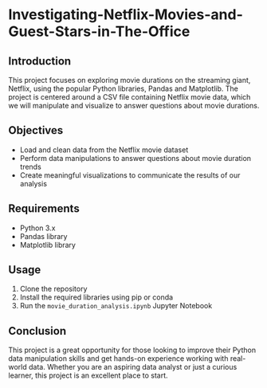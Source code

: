 # Investigating-Netflix-Movies-and-Guest-Stars-in-The-Office

## Introduction
This project focuses on exploring movie durations on the streaming giant, Netflix, using the popular Python libraries, Pandas and Matplotlib. The project is centered around a CSV file containing Netflix movie data, which we will manipulate and visualize to answer questions about movie durations.

## Objectives
- Load and clean data from the Netflix movie dataset
- Perform data manipulations to answer questions about movie duration trends
- Create meaningful visualizations to communicate the results of our analysis

## Requirements
- Python 3.x
- Pandas library
- Matplotlib library

## Usage
1. Clone the repository
2. Install the required libraries using pip or conda
3. Run the `movie_duration_analysis.ipynb` Jupyter Notebook

## Conclusion
This project is a great opportunity for those looking to improve their Python data manipulation skills and get hands-on experience working with real-world data. Whether you are an aspiring data analyst or just a curious learner, this project is an excellent place to start.

